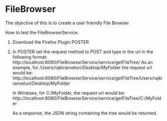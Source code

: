 FileBrowser
===========

The objective of this is to create a user friendly File Browser


How to test the FileBrowserService.

1) Download the Firefox Plugin POSTER
2) In POSTER set the request method to POST and type in the url in the following format:
    http://localhost:8080/FileBrowserService/service/getFileTree/<root of the directory for which the JSON is requested>
    As an example, for /Users/rajkiranveluri/Desktop/MyFolder
    the request url would be: http://localhost:8080/FileBrowserService/service/getFileTree/Users/rajkiranveluri/Desktop/MyFolder
    
    In Windows, for C:/MyFolder, the request url would be:
    http://localhost:8080/FileBrowserService/service/getFileTree/C:/MyFolder

    As a response, the JSON string containing the tree would be returned.
    
